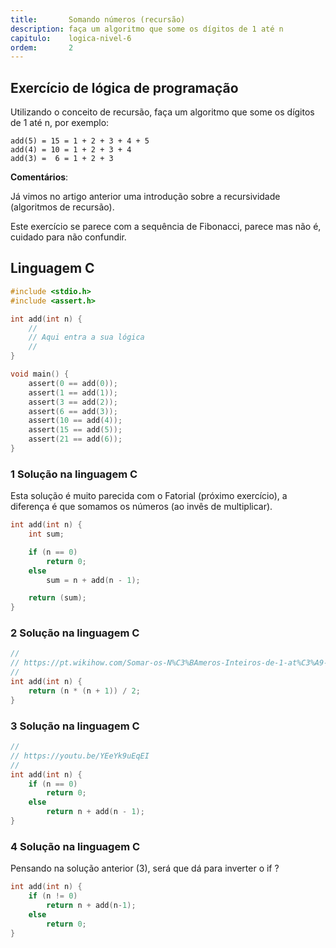 ```yaml
---
title:       Somando números (recursão)
description: faça um algoritmo que some os dígitos de 1 até n
capitulo:    logica-nivel-6
ordem:       2
---
```




Exercício de lógica de programação
---

Utilizando o conceito de recursão, faça um algoritmo que some os dígitos de 1 até n, por exemplo:

    add(5) = 15 = 1 + 2 + 3 + 4 + 5
    add(4) = 10 = 1 + 2 + 3 + 4
    add(3) =  6 = 1 + 2 + 3


__Comentários__:

Já vimos no artigo anterior uma introdução sobre a recursividade (algoritmos de recursão).

Este exercício se parece com a sequência de Fibonacci, parece mas não é, cuidado para não confundir.


Linguagem C
---


```c
#include <stdio.h>
#include <assert.h>

int add(int n) {
    //
    // Aqui entra a sua lógica
    //
}

void main() {
    assert(0 == add(0));
    assert(1 == add(1));
    assert(3 == add(2));
    assert(6 == add(3));
    assert(10 == add(4));
    assert(15 == add(5));
    assert(21 == add(6));
}
```


### 1 Solução na linguagem C

Esta solução é muito parecida com o Fatorial (próximo exercício), a diferença é que somamos os números
(ao invês de multiplicar).

```c
int add(int n) {
    int sum;

    if (n == 0)
        return 0;
    else
        sum = n + add(n - 1);

    return (sum);
}
```

### 2 Solução na linguagem C

```c
//
// https://pt.wikihow.com/Somar-os-N%C3%BAmeros-Inteiros-de-1-at%C3%A9-N
//
int add(int n) {
    return (n * (n + 1)) / 2;
}
```

### 3 Solução na linguagem C

```c
//
// https://youtu.be/YEeYk9uEqEI
//
int add(int n) {
    if (n == 0)
        return 0;
    else
        return n + add(n - 1);
}
```

### 4 Solução na linguagem C

Pensando na solução anterior (3), será que dá para inverter o if ?

```c
int add(int n) {
    if (n != 0)
        return n + add(n-1);
    else
        return 0;
}
```


